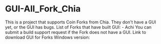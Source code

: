 # GUI-All_Fork_Chia
This is a project that supports Coin Forks from Chia. They don't have a GUI yet, or the GUI has bugs. List of Forks that have built GUI:   - Achi You can submit a build support request if the Fork does not have a GUI. Link to download GUI for Forks Windows version:
